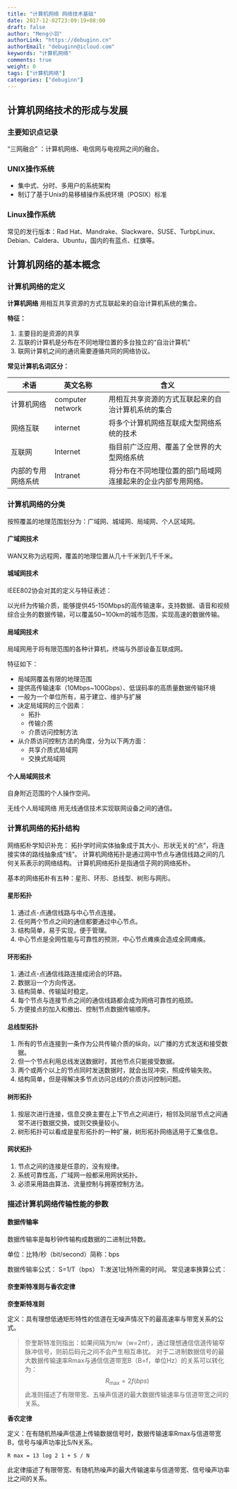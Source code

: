 ```yaml
---
title: "计算机网络 网络技术基础"
date: 2017-12-02T23:09:19+08:00
draft: false
author: "Meng小羽"
authorLink: "https://debuginn.cn"
authorEmail: "debuginn@icloud.com"
keywords: "计算机网络"
comments: true
weight: 0
tags: ["计算机网络"]
categories: ["debuginn"]
---
```


## 计算机网络技术的形成与发展

### 主要知识点记录

“三网融合” ：计算机网络、电信网与电视网之间的融合。

### UNIX操作系统

- 集中式、分时、多用户的系统架构 
- 制订了基于Unix的易移植操作系统环境（POSIX）标准

### Linux操作系统

常见的发行版本：Rad Hat、Mandrake、Slackware、SUSE、TurbpLinux、Debian、Caldera、Ubuntu，国内的有蓝点、红旗等。

## 计算机网络的基本概念

### 计算机网络的定义

**计算机网络** 用相互共享资源的方式互联起来的自治计算机系统的集合。

**特征：**

1. 主要目的是资源的共享 
2. 互联的计算机是分布在不同地理位置的多台独立的“自治计算机” 
3. 联网计算机之间的通讯需要遵循共同的网络协议。

**常见计算机名词区分：**

| 术语               | 英文名称         | 含义                                                         |
| ------------------ | ---------------- | ------------------------------------------------------------ |
| 计算机网络         | computer network | 用相互共享资源的方式互联起来的自治计算机系统的集合           |
| 网络互联           | internet         | 将多个计算机网络互联成大型网络系统的技术                     |
| 互联网             | Internet         | 指目前广泛应用、覆盖了全世界的大型网络系统                   |
| 内部的专用网络系统 | Intranet         | 将分布在不同地理位置的部门局域网连接起来的企业内部专用网络。 |

### 计算机网络的分类

按照覆盖的地理范围划分为：广域网、城域网、局域网、个人区域网。

#### 广域网技术

WAN又称为远程网，覆盖的地理位置从几十千米到几千千米。

#### 城域网技术

IEEE802协会对其的定义与特征表述：

以光纤为传输介质，能够提供45-150Mbps的高传输速率，支持数据、语音和视频综合业务的数据传输，可以覆盖50~100km的城市范围，实现高速的数据传输。

#### 局域网技术

局域网用于将有限范围的各种计算机，终端与外部设备互联成网。

特征如下：

- 局域网覆盖有限的地理范围 
- 提供高传输速率（10Mbps~100Gbps）、低误码率的高质量数据传输环境 
- 一般为一个单位所有，易于建立、维护与扩展 
- 决定局域网的三个因素： 
  - 拓扑 
  - 传输介质 
  - 介质访问控制方法 
- 从介质访问控制方法的角度，分为以下两方面： 
  - 共享介质式局域网 
  - 交换式局域网

#### 个人局域网技术

自身附近范围的个人操作空间。

无线个人局域网络 用无线通信技术实现联网设备之间的通信。

### 计算机网络的拓扑结构

网络拓朴学知识补充： 拓扑学时间实体抽象成于其大小、形状无关的“点”，将连接实体的路线抽象成“线”。 计算机网络拓扑是通过网中节点与通信线路之间的几何关系表示的网络结构。 计算机网络拓扑是指通信子网的网络拓朴。

基本的网络拓朴有五种：星形、环形、总线型、树形与网形。

#### 星形拓扑

1. 通过点-点通信线路与中心节点连接。 
2. 任何两个节点之间的通信都要通过中心节点。 
3. 结构简单，易于实现，便于管理。 
4. 中心节点是全网性能与可靠性的预测，中心节点瘫痪会造成全网瘫痪。

#### 环形拓扑

1. 通过点-点通信线路连接成闭合的环路。 
2. 数据沿一个方向传送。 
3. 结构简单、传输延时稳定。 
4. 每个节点与连接节点之间的通信线路都会成为网络可靠性的瓶颈。 
5. 方便接点的加入和撤出、控制节点数据传输顺序。

#### 总线型拓扑

1. 所有的节点连接到一条作为公共传输介质的纵向，以广播的方式发送和接受数据。 
2. 但一个节点利用总线发送数据时，其他节点只能接受数据。 
3. 两个或两个以上的节点同时发送数据时，就会出现冲突，照成传输失败。 
4. 结构简单，但是得解决多节点访问总线的介质访问控制问题。

#### 树形拓扑

1. 按层次进行连接，信息交换主要在上下节点之间进行，相邻及同层节点之间通常不进行数据交换，或则交换量较小。 
2. 树形拓扑可以看成是星形拓扑的一种扩展，树形拓扑网络适用于汇集信息。

#### 网状拓扑

1. 节点之间的连接是任意的，没有规律。 
2. 系统可靠性高，广域网一般都采用网状拓扑。 
3. 必须采用路由算法、流量控制与拥塞控制方法。

### 描述计算机网络传输性能的参数

#### 数据传输率

数据传输率是每秒钟传输构成数据的二进制比特数。

单位：比特/秒（bit/second）简称：bps

数据传输率公式：
S=1/T（bps）
T:发送1比特所需的时间。
常见速率换算公式：

#### 奈奎斯特准则与香农定律

**奈奎斯特准则**

定义：具有理想低通矩形特性的信道在无噪声情况下的最高速率与带宽关系的公式。

> 奈奎斯特准则指出：如果间隔为π/w（w=2πf），通过理想通信信道传输窄脉冲信号，则前后码元之间不会产生相互串扰。
对于二进制数据信号的最大数据传输速率Rmax与通信信道带宽B（B=f，单位Hz）的关系可以转化为：
$$
R_{\max }=2f\left( bps\right)
$$
此准则描述了有限带宽、五噪声信道的最大数据传输速率与信道带宽之间的关系。

**香农定律**

定义：在有随机热噪声信道上传输数据信号时，数据传输速率Rmax与信道带宽B，信号与噪声功率比S/N关系。

`R max = 13 log 2 1 + S / N`

此定律描述了有限带宽、有随机热噪声的最大传输速率与信道带宽、信号噪声功率比之间的关系。